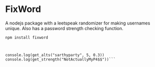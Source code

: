 # FixWord

A nodejs package with a leetspeak randomizer for making usernames unique. Also has a password strength checking function.

```npm install fixword```

```const {get_alts, get_strength }= require("./index")


console.log(get_alts("sarthyparty", 5, 0.3))
console.log(get_strength("NotActuallyMyP4$$"))```

